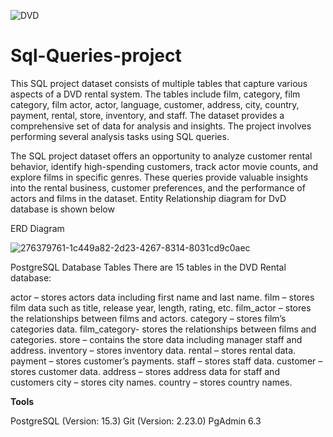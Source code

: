 ![DVD](https://github.com/SivakamiKrish/Sql-Queries-project/assets/147556202/b494218c-74aa-4829-a15c-399cb5aea30e)
# Sql-Queries-project


This SQL project dataset consists of multiple tables that capture various aspects of a DVD rental system. The tables include film, category, film category, film actor, actor, language, customer, address, city, country, payment, rental, store, inventory, and staff. The dataset provides a comprehensive set of data for analysis and insights. The project involves performing several analysis tasks using SQL queries.

The SQL project dataset offers an opportunity to analyze customer rental behavior, identify high-spending customers, track actor movie counts, and explore films in specific genres. These queries provide valuable insights into the rental business, customer preferences, and the performance of actors and films in the dataset. Entity Relationship diagram for DvD database is shown below

ERD Diagram

![276379761-1c449a82-2d23-4267-8314-8031cd9c0aec](https://github.com/SivakamiKrish/Sql-Queries-project/assets/147556202/919451fe-1f7c-420f-8a23-e4c19d94971f)

PostgreSQL Database Tables
There are 15 tables in the DVD Rental database:

actor – stores actors data including first name and last name.
film – stores film data such as title, release year, length, rating, etc.
film_actor – stores the relationships between films and actors.
category – stores film’s categories data.
film_category- stores the relationships between films and categories.
store – contains the store data including manager staff and address.
inventory – stores inventory data.
rental – stores rental data.
payment – stores customer’s payments.
staff – stores staff data.
customer – stores customer data.
address – stores address data for staff and customers
city – stores city names.
country – stores country names.

**Tools**

PostgreSQL (Version: 15.3)
Git (Version: 2.23.0)
PgAdmin 6.3










